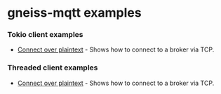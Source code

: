 # gneiss-mqtt examples

### Tokio client examples
* [Connect over plaintext](./connect-plaintext-tokio/README.md) - Shows how to connect to a broker via TCP.
### Threaded client examples
* [Connect over plaintext](./connect-plaintext-threaded/README.md) - Shows how to connect to a broker via TCP.